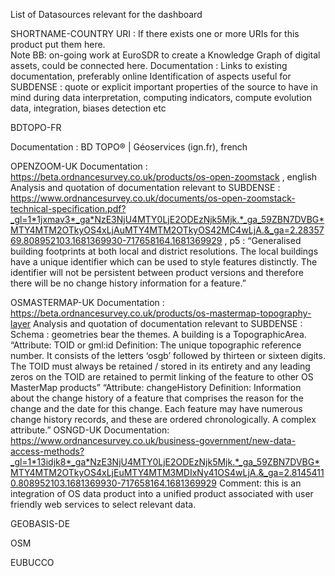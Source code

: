 List of Datasources relevant for the dashboard 


SHORTNAME-COUNTRY
URI  : If there exists one or more URIs for this product put them here.  
Note BB: on-going work at EuroSDR to create a Knowledge Graph of digital assets, could be connected here.
Documentation : Links to existing documentation, preferably online
Identification of aspects useful for SUBDENSE : quote or explicit important properties of the source to have in mind during data interpretation, computing indicators, compute evolution data, integration, biases detection etc 

BDTOPO-FR 

Documentation : BD TOPO® | Géoservices (ign.fr), french

OPENZOOM-UK
Documentation : https://beta.ordnancesurvey.co.uk/products/os-open-zoomstack , english
Analysis and quotation of documentation relevant to SUBDENSE : 
https://www.ordnancesurvey.co.uk/documents/os-open-zoomstack-technical-specification.pdf?_gl=1*1jxmav3*_ga*NzE3NjU4MTY0LjE2ODEzNjk5Mjk.*_ga_59ZBN7DVBG*MTY4MTM2OTkyOS4xLjAuMTY4MTM2OTkyOS42MC4wLjA.&_ga=2.2835769.808952103.1681369930-717658164.1681369929 , p5 : “Generalised building footprints at both local and district resolutions. The local buildings have a unique identifier which can be used to style features distinctly.
The identifier will not be persistent between product versions and therefore there
will be no change history information for a feature.”

OSMASTERMAP-UK
Documentation : https://beta.ordnancesurvey.co.uk/products/os-mastermap-topography-layer 
Analysis and quotation of documentation relevant to SUBDENSE : 
Schema : geometries bear the themes. A building is a TopographicArea. 
“Attribute: TOID or gml:id
Definition: The unique topographic reference number. It consists of the letters ‘osgb’ followed by
thirteen or sixteen digits. The TOID must always be retained / stored in its entirety and any leading
zeros on the TOID are retained to permit linking of the feature to other OS MasterMap products”
“Attribute: changeHistory
Definition: Information about the change history of a feature that comprises the reason for the change and the date for this change. Each feature may have numerous change history records, and these are ordered chronologically. A complex attribute.”
OSNGD-UK
Documentation: https://www.ordnancesurvey.co.uk/business-government/new-data-access-methods?_gl=1*13idjk8*_ga*NzE3NjU4MTY0LjE2ODEzNjk5Mjk.*_ga_59ZBN7DVBG*MTY4MTM2OTkyOS4xLjEuMTY4MTM3MDIxNy41OS4wLjA.&_ga=2.81454110.808952103.1681369930-717658164.1681369929
Comment: this is an integration of OS data product into a unified product associated with user friendly web services to select relevant data. 


GEOBASIS-DE


OSM 

EUBUCCO

